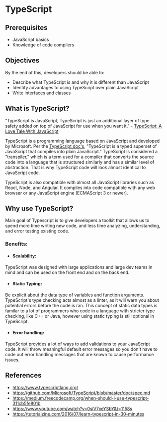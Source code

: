 # TypeScript

## Prerequisites

-  JavaScript basics
-  Knowledge of code compilers

## Objectives

By the end of this, developers should be able to:

-  Describe what TypeScript is and why it is different than JavaScript
-  Identify advantages to using TypeScript over plain JavaScript
-  Write interfaces and classes

## What is TypeScript?

"TypeScript is JavaScript, TypeScript is just an additional layer of type safety added on top of JavaScript for use when you want it." - [TypeScript: A Love Tale With JavaScript](https://www.youtube.com/watch?v=0siV7xeYSbY&t=1158s)

TypeScript is a programming language based on JavaScript and developed by Microsoft. Per the [TypeScript
doc's](https://www.typescriptlang.org/index.html), "TypeScript is a typed superset of JavaScript that compiles into plain
JavaScript." TypeScript is considered a "transpiler," which is a term
used for a compiler that converts the source code into a language that is structured
similarly and has a similar level of abstraction. That is why TypeScript code will
look almost identical to JavaScript code.

TypeScript is also compatible with almost all JavaScript libraries such as React,
Node, and Angular. It compiles into code compatible with any web browser or any
JavaScript engine (ECMAScript 3 or newer).

## Why use TypeScript?

Main goal of Typescript is to give developers a toolkit that allows us to spend more time writing new code, and less time analyzing,      understanding, and error testing existing code.

### Benefits:
  - #### Scalability:
  TypeScript was designed with large applications and large dev teams in mind and can be used on the front end and on the back end.
  - #### Static Typing:
  Be explicit about the data type of variables and function arguments. TypeScript's type checking acts almost as a linter, as it will warn you about potential errors before the code is ran. This concept of static data types is familar to a lot of programmers who code in a language with stricter type checking, like C++ or Java, however using static typing is still optional in TypeScript.
  - #### Error handling:
  TypeScript provides a lot of ways to add validations to your JavaScript code. It will throw meaningful default error messages so you don't have to code out error handling messages that are known to cause performance issues.

## References
- https://www.typescriptlang.org/
- https://github.com/Microsoft/TypeScript/blob/master/doc/spec.md
- https://medium.freecodecamp.org/when-should-i-use-typescript-311cb5fe801b
- https://www.youtube.com/watch?v=0siV7xeYSbY&t=1158s
- https://tutorialzine.com/2016/07/learn-typescript-in-30-minutes
